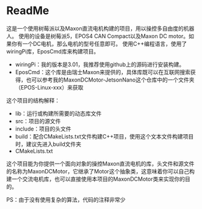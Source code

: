 # ReadMe
这是一个使用树莓派以及Maxon直流电机构建的项目，用以操控多自由度的机器人。
使用的设备是树莓派5，EPOS4 CAN Compact以及Maxon DC motor。如果你有一个DC电机，那么电机的型号任意即可。
使用C++编程语言，使用了wiringPi库，EposCmd库来构建项目。
- wiringPi：我的版本是3.01，我推荐使用github上的源码进行安装构建。
- EposCmd：这个库是由瑞士Maxon来提供的，具体库既可以在互联网搜索获得，也可以参考我的MaxonDCMotor-JetsonNano这个仓库中的一个文件夹（EPOS-Linux-xxx）来获取

这个项目的结构解释：
- lib：运行或构建所需要的动态库文件
- src：项目的源文件
- include：项目的头文件
- build：配合CMakeLists.txt文件构建C++项目，使用这个文本文件构建项目时，建议先进入build文件夹
- CMakeLists.txt

这个项目能为你提供一个面向对象的操控Maxon直流电机的库，头文件和源文件的名称为MaxonDCMotor，它继承了Motor这个抽象类，这意味着你可以自己构建一个交流电机库，也可以直接使用本项目的MaxonDCMotor类来实现你的目的。

PS：由于没有使用复杂的算法，代码的注释非常少
